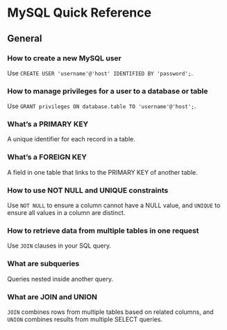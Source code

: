 # MySQL Quick Reference

## General

### How to create a new MySQL user
Use `CREATE USER 'username'@'host' IDENTIFIED BY 'password';`.

### How to manage privileges for a user to a database or table
Use `GRANT privileges ON database.table TO 'username'@'host';`.

### What’s a PRIMARY KEY
A unique identifier for each record in a table.

### What’s a FOREIGN KEY
A field in one table that links to the PRIMARY KEY of another table.

### How to use NOT NULL and UNIQUE constraints
Use `NOT NULL` to ensure a column cannot have a NULL value, and `UNIQUE` to ensure all values in a column are distinct.

### How to retrieve data from multiple tables in one request
Use `JOIN` clauses in your SQL query.

### What are subqueries
Queries nested inside another query.

### What are JOIN and UNION
`JOIN` combines rows from multiple tables based on related columns, and `UNION` combines results from multiple SELECT queries.
